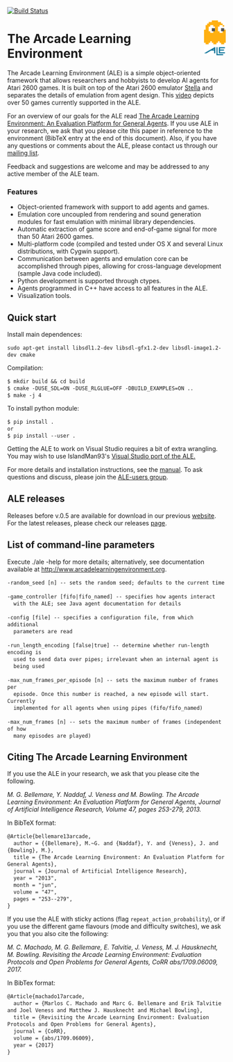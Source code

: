 [![Build Status](https://travis-ci.org/mgbellemare/Arcade-Learning-Environment.svg?branch=master)](https://travis-ci.org/mgbellemare/Arcade-Learning-Environment)

<img align="right" src="doc/manual/figures/ale.gif" width=50>

# The Arcade Learning Environment

The Arcade Learning Environment (ALE) is a simple object-oriented framework that allows researchers and hobbyists to develop AI agents for Atari 2600 games. It is built on top of the Atari 2600 emulator [Stella](https://stella-emu.github.io/) and separates the details of emulation from agent design. This [video](https://www.youtube.com/watch?v=nzUiEkasXZI) depicts over 50 games currently supported in the ALE.

For an overview of our goals for the ALE read [The Arcade Learning Environment: An Evaluation Platform for General Agents](http://www.jair.org/papers/paper3912.html). If you use ALE in your research, we ask that you please cite this paper in reference to the environment (BibTeX entry at the end of this document). Also, if you have any questions or comments about the ALE, please contact us through our [mailing list](https://groups.google.com/forum/#!forum/arcade-learning-environment).


Feedback and suggestions are welcome and may be addressed to any active member of the ALE team.

### Features
- Object-oriented framework with support to add agents and games.
- Emulation core uncoupled from rendering and sound generation modules for fast emulation with minimal library dependencies.
- Automatic extraction of game score and end-of-game signal for more than 50 Atari 2600 games.
- Multi-platform code (compiled and tested under OS X and several Linux distributions, with Cygwin support).
- Communication between agents and emulation core can be accomplished through pipes, allowing for cross-language development (sample Java code included).
- Python development is supported through ctypes.
- Agents programmed in C++ have access to all features in the ALE.
- Visualization tools.

## Quick start


Install main dependences:
```
sudo apt-get install libsdl1.2-dev libsdl-gfx1.2-dev libsdl-image1.2-dev cmake
```

Compilation:

```
$ mkdir build && cd build
$ cmake -DUSE_SDL=ON -DUSE_RLGLUE=OFF -DBUILD_EXAMPLES=ON ..
$ make -j 4
```

To install python module:

```
$ pip install .
or
$ pip install --user .
```

Getting the ALE to work on Visual Studio requires a bit of extra wrangling. You may wish to use IslandMan93's [Visual Studio port of the ALE.](https://github.com/Islandman93/Arcade-Learning-Environment)

For more details and installation instructions, see the [manual](doc/manual/manual.pdf). To ask questions and discuss, please join the [ALE-users group](https://groups.google.com/forum/#!forum/arcade-learning-environment).

## ALE releases

Releases before v.0.5 are available for download in our previous [website](http://www.arcadelearningenvironment.org/). For the latest releases, please check our releases [page](https://github.com/mgbellemare/Arcade-Learning-Environment/releases).

## List of command-line parameters

Execute ./ale -help for more details; alternatively, see documentation 
available at http://www.arcadelearningenvironment.org.

```
-random_seed [n] -- sets the random seed; defaults to the current time

-game_controller [fifo|fifo_named] -- specifies how agents interact
  with the ALE; see Java agent documentation for details

-config [file] -- specifies a configuration file, from which additional 
  parameters are read

-run_length_encoding [false|true] -- determine whether run-length encoding is
  used to send data over pipes; irrelevant when an internal agent is 
  being used

-max_num_frames_per_episode [n] -- sets the maximum number of frames per
  episode. Once this number is reached, a new episode will start. Currently
  implemented for all agents when using pipes (fifo/fifo_named) 

-max_num_frames [n] -- sets the maximum number of frames (independent of how 
  many episodes are played)
```


## Citing The Arcade Learning Environment


If you use the ALE in your research, we ask that you please cite the following.

*M. G. Bellemare, Y. Naddaf, J. Veness and M. Bowling. The Arcade Learning Environment: An Evaluation Platform for General Agents, Journal of Artificial Intelligence Research, Volume 47, pages 253-279, 2013.*

In BibTeX format:

```
@Article{bellemare13arcade,
  author = {{Bellemare}, M.~G. and {Naddaf}, Y. and {Veness}, J. and {Bowling}, M.},
  title = {The Arcade Learning Environment: An Evaluation Platform for General Agents},
  journal = {Journal of Artificial Intelligence Research},
  year = "2013",
  month = "jun",
  volume = "47",
  pages = "253--279",
}
```


If you use the ALE with sticky actions (flag `repeat_action_probability`), or if you use the different game flavours (mode and difficulty switches), we ask you that you also cite the following:

*M. C. Machado, M. G. Bellemare, E. Talvitie, J. Veness, M. J. Hausknecht, M. Bowling. Revisiting the Arcade Learning Environment: Evaluation Protocols and Open Problems for General Agents,  CoRR abs/1709.06009, 2017.*

In BibTex format:

```
@Article{machado17arcade,
  author = {Marlos C. Machado and Marc G. Bellemare and Erik Talvitie and Joel Veness and Matthew J. Hausknecht and Michael Bowling},
  title = {Revisiting the Arcade Learning Environment: Evaluation Protocols and Open Problems for General Agents},
  journal = {CoRR},
  volume = {abs/1709.06009},
  year = {2017}
}
```
